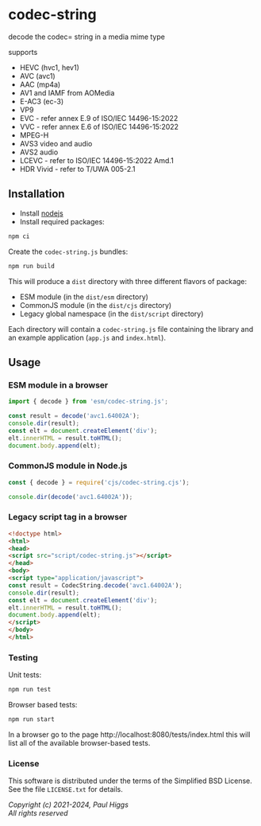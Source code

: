 # codec-string
decode the codec= string in a media mime type

supports
* HEVC (hvc1, hev1)
* AVC (avc1)
* AAC (mp4a)
* AV1 and IAMF from AOMedia
* E-AC3 (ec-3)
* VP9
* EVC - refer annex E.9 of ISO/IEC 14496-15:2022
* VVC - refer annex E.6 of ISO/IEC 14496-15:2022
* MPEG-H
* AVS3 video and audio
* AVS2 audio
* LCEVC - refer to ISO/IEC 14496-15:2022 Amd.1
* HDR Vivid - refer to T/UWA 005-2.1

## Installation

* Install [nodejs](https://nodejs.org/en)
* Install required packages:

```sh
npm ci
```

Create the `codec-string.js` bundles:

```sh
npm run build
```

This will produce a `dist` directory with three different flavors of
package:

* ESM module (in the `dist/esm` directory)
* CommonJS module (in the `dist/cjs` directory)
* Legacy global namespace (in the `dist/script` directory)

Each directory will contain a `codec-string.js` file containing the
library and an example application (`app.js` and `index.html`).

## Usage

### ESM module in a browser

```javascript
import { decode } from 'esm/codec-string.js';

const result = decode('avc1.64002A');
console.dir(result);
const elt = document.createElement('div');
elt.innerHTML = result.toHTML();
document.body.append(elt);
```

### CommonJS module in Node.js

```javascript
const { decode } = require('cjs/codec-string.cjs');

console.dir(decode('avc1.64002A'));
```

### Legacy script tag in a browser

```html
<!doctype html>
<html>
<head>
<script src="script/codec-string.js"></script>
</head>
<body>
<script type="application/javascript">
const result = CodecString.decode('avc1.64002A');
console.dir(result);
const elt = document.createElement('div');
elt.innerHTML = result.toHTML();
document.body.append(elt);
</script>
</body>
</html>
```

### Testing

Unit tests:

```sh
npm run test
```

Browser based tests:

```sh
npm run start
```

In a browser go to the page http://localhost:8080/tests/index.html
this will list all of the available browser-based tests.

### License

This software is distributed under the terms of the Simplified BSD License.
See the file `LICENSE.txt` for details.

*Copyright (c) 2021-2024, Paul Higgs*<br/>
*All rights reserved*
